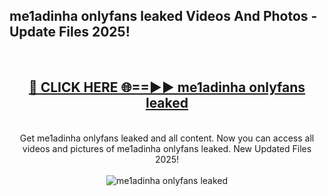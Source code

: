 <h2>me1adinha onlyfans leaked Videos And Photos - Update Files 2025!</h2>
<br>
<div align="center">
<h2><a href="https://top-ai-tools.click/QrbHav" rel="nofollow">🔴 CLICK HERE 🌐==►► me1adinha onlyfans leaked</a></h2>
<br>
Get me1adinha onlyfans leaked and all content. Now you can access all videos and pictures of me1adinha onlyfans leaked. New Updated Files 2025!
<br>
<br>
<a href="https://top-ai-tools.click/QrbHav" rel="nofollow" data-target="animated-image.originalLink"><img src="https://i.ibb.co.com/WyWwxjT/player-gif2.gif" alt="me1adinha onlyfans leaked" style="max-width: 100%; display: inline-block;" data-target="animated-image.originalImage"></a>
</div>
<br>